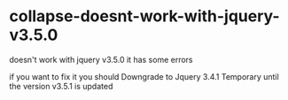 # collapse-doesnt-work-with-jquery-v3.5.0
 doesn't work with jquery v3.5.0 it has some errors
 
 if you want to fix it you should Downgrade to Jquery 3.4.1 Temporary until the version v3.5.1 is updated

